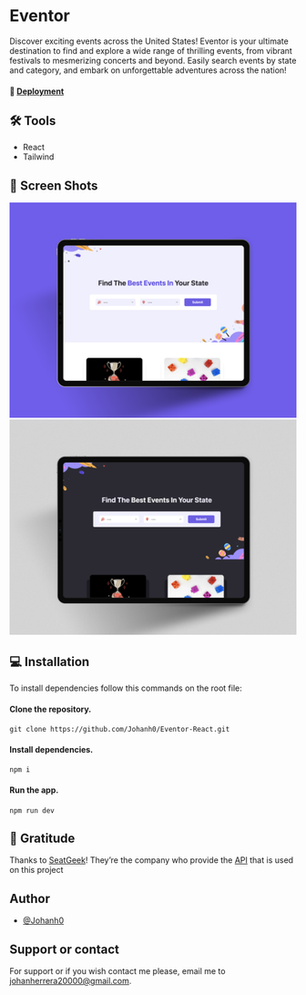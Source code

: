# Eventor
Discover exciting events across the United States! Eventor is your ultimate destination to find and explore a wide range of thrilling events, from vibrant festivals to mesmerizing concerts and beyond. Easily search events by state and category, and embark on unforgettable adventures across the nation!


#### 🚀 [Deployment](https://github.com/cssbuttons-io)

## 🛠 Tools

- React
- Tailwind


## 📸 Screen Shots
![](./src/assets/cover.png)
![](./src/assets/coverDarkMode.png)
## 💻 Installation

To install dependencies follow this commands on the root file:

#### Clone the repository.
```
git clone https://github.com/Johanh0/Eventor-React.git
```

#### Install dependencies.
```
npm i 
```

#### Run the app.
```
npm run dev
```
## 👏 Gratitude
Thanks to [SeatGeek](https://seatgeek.com/)! They’re the company who provide the [API](https://platform.seatgeek.com/) that is used on this project 
## Author

- [@Johanh0](https://www.github.com/johanh0)


## Support or contact

For support or if you wish contact me please, email me to [johanherrera20000@gmail.com](mailto:johanherrera20000@gmail.com).
